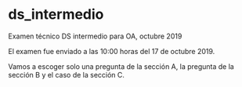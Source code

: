 # ds_intermedio
Examen técnico DS intermedio para OA, octubre 2019

El examen fue enviado a las 10:00 horas del 17 de octubre 2019. 

Vamos a escoger solo una pregunta de la sección A, la pregunta de la sección B y el caso de la sección C. 
